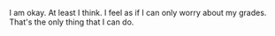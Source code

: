 I am okay. At least I think. I feel as if I can only worry about my grades. That's the only thing that I can do. 
